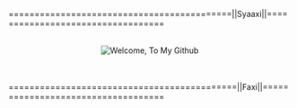 ===========================================||Syaaxi||==================================
<br>
<br>
<p align="center">
  <img src="https://e1.pxfuel.com/desktop-wallpaper/285/942/desktop-wallpaper-peaceminusone-in-2020-peace-minus-one.jpg" alt="Welcome, To My Github" />
</p>
<br>
<br>
============================================||Faxi||===================================
